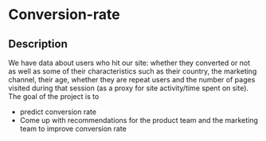 # Conversion-rate
## Description
We have data about users who hit our site: whether they converted or not as well as some of
their characteristics such as their country, the marketing channel, their age, whether they are
repeat users and the number of pages visited during that session (as a proxy for site
activity/time spent on site).
The goal of the project is to
* predict conversion rate
* Come up with recommendations for the product team and the marketing team to
improve conversion rate

